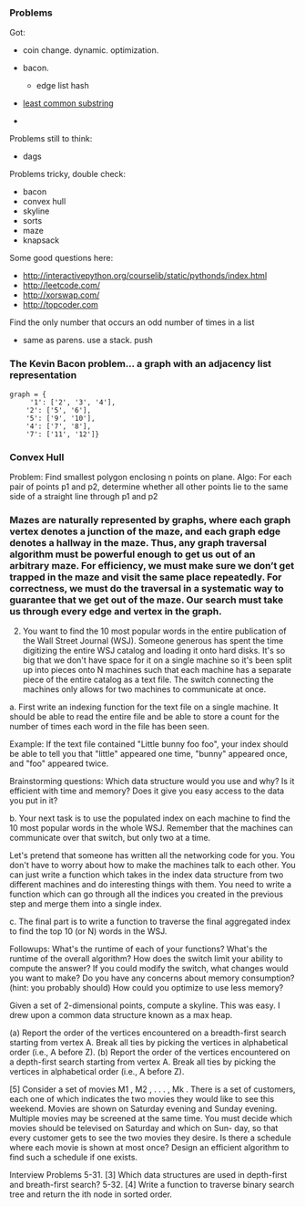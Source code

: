 
### Problems


Got:
- coin change. dynamic. optimization.
- bacon. 
    - edge list hash


- [least common substring](tries.md)
-


Problems still to think:
- dags

Problems tricky, double check:
- bacon
- convex hull
- skyline
- sorts
- maze
- knapsack


Some good questions here:
- http://interactivepython.org/courselib/static/pythonds/index.html
- http://leetcode.com/
- http://xorswap.com/
- http://topcoder.com


Find the only number that occurs an odd number of times in a list
- same as parens. use a stack. push


### The Kevin Bacon problem... a graph with an adjacency list representation

    graph = {
         '1': ['2', '3', '4'],
        '2': ['5', '6'],
        '5': ['9', '10'],
        '4': ['7', '8'],
        '7': ['11', '12']}

### Convex Hull
Problem: Find smallest polygon enclosing n points on plane.
Algo: For each pair of points p1 and p2, determine whether all other points lie to the same side of a straight line through p1 and p2


### Mazes are naturally represented by graphs, where each graph vertex denotes a junction of the maze, and each graph edge denotes a hallway in the maze. Thus, any graph traversal algorithm must be powerful enough to get us out of an arbitrary maze. For efficiency, we must make sure we don’t get trapped in the maze and visit the same place repeatedly. For correctness, we must do the traversal in a systematic way to guarantee that we get out of the maze. Our search must take us through every edge and vertex in the graph.

2. You want to find the 10 most popular words in the entire publication of the Wall Street Journal (WSJ). Someone generous has spent the time digitizing the entire WSJ catalog and loading it onto hard disks. It's so big that we don't have space for it on a single machine so it's been split up into pieces onto N machines such that each machine has a separate piece of the entire catalog as a text file. The switch connecting the machines only allows for two machines to communicate at once.

a. First write an indexing function for the text file on a single machine. It should be able to read the entire file and be able to store a count for the number of times each word in the file has been seen.

Example: If the text file contained "Little bunny foo foo", your index should be able to tell you that "little" appeared one time, "bunny" appeared once, and "foo" appeared twice.

Brainstorming questions: Which data structure would you use and why? Is it efficient with time and memory? Does it give you easy access to the data you put in it?

b. Your next task is to use the populated index on each machine to find the 10 most popular words in the whole WSJ. Remember that the machines can communicate over that switch, but only two at a time.

Let's pretend that someone has written all the networking code for you. You don't have to worry about how to make the machines talk to each other. You can just write a function which takes in the index data structure from two different machines and do interesting things with them. You need to write a function which can go through all the indices you created in the previous step and merge them into a single index.

c. The final part is to write a function to traverse the final aggregated index to find the top 10 (or N) words in the WSJ.

Followups:
What's the runtime of each of your functions?
What's the runtime of the overall algorithm?
How does the switch limit your ability to compute the answer? If you could modify the switch, what changes would you want to make?
Do you have any concerns about memory consumption? (hint: you probably should) How could you optimize to use less memory?


 Given a set of 2-dimensional points, compute a skyline. This was easy. I drew upon a common data structure known as a max heap.

 


(a) Report the order of the vertices encountered on a breadth-first search starting
from vertex A. Break all ties by picking the vertices in alphabetical order (i.e.,
A before Z).
(b) Report the order of the vertices encountered on a depth-first search starting
from vertex A. Break all ties by picking the vertices in alphabetical order (i.e.,
A before Z).


[5] Consider a set of movies M1 , M2 , . . . , Mk . There is a set of customers, each one
of which indicates the two movies they would like to see this weekend. Movies are
shown on Saturday evening and Sunday evening. Multiple movies may be screened
at the same time.
You must decide which movies should be televised on Saturday and which on Sun-
day, so that every customer gets to see the two movies they desire. Is there a
schedule where each movie is shown at most once? Design an efficient algorithm to
find such a schedule if one exists.



Interview Problems
5-31. [3] Which data structures are used in depth-first and breath-first search?
5-32. [4] Write a function to traverse binary search tree and return the ith node in sorted
order.

